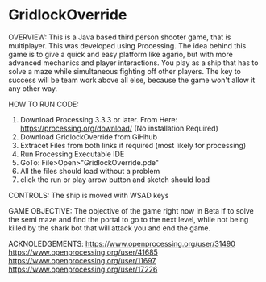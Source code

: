 # GridlockOverride
OVERVIEW:
This is a Java based third person shooter game, that is multiplayer. This was developed using Processing. The idea behind this game is to give a quick and easy platform like agario, but with more advanced mechanics and player interactions. You play as a ship that has to solve a maze while simultaneous fighting off other players. The key to success will be team work above all else, because the game won't allow it any other way.

HOW TO RUN CODE:
1. Download Processing 3.3.3 or later. From Here: https://processing.org/download/ (No installation Required)
2. Download GridlockOverride from GiHhub
3. Extracet Files from both links if required (most likely for processing)
4. Run Processing Executable IDE 
5. GoTo: File>Open>"GridlockOverride.pde"
6. All the files should load without a problem
7. click the run or play arrow button and sketch should load

CONTROLS:
The ship is moved with WSAD keys

GAME OBJECTIVE:
The objective of the game right now in Beta if to solve the semi maze and find the portal to go to the next level, while not being killed by the shark bot that will attack you and end the game.

ACKNOLEDGEMENTS:
https://www.openprocessing.org/user/31490
https://www.openprocessing.org/user/41685
https://www.openprocessing.org/user/11697
https://www.openprocessing.org/user/17226
